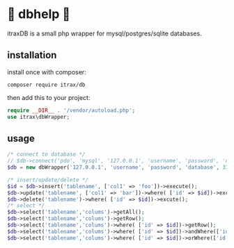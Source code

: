 # 🍗 dbhelp 🍗

itraxDB is a small php wrapper for mysql/postgres/sqlite databases.

## installation

install once with composer:

```
composer require itrax/db
```

then add this to your project:

```php
require __DIR__ . '/vendor/autoload.php';
use itrax\dbWrapper;
```

## usage

```php
/* connect to database */
// $db->connect('pdo', 'mysql', '127.0.0.1', 'username', 'password', 'database', 3306);
$db = new dbWrapper('127.0.0.1', 'username', 'password', 'database', 3306);

/* insert/update/delete */
$id = $db->insert('tablename', ['col1' => 'foo'])->execute();
$db->update('tablename', ['col1' => 'bar'])->where( ['id' => $id])->excute();
$db->delete('tablename')->where( ['id' => $id])->excute();
/* select */
$db->select('tablename','colums')->getAll();
$db->select('tablename','colums')->getRow();
$db->select('tablename','colums')->where( ['id' => $id])->getRow();
$db->select('tablename','colums')->where( ['id' => $id])->andWhere(['id' => $id])->getRow();
$db->select('tablename','colums')->where( ['id' => $id])->orWhere(['id' => $id])->getRow();
